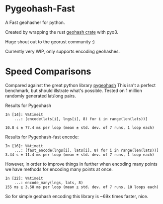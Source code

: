 # Pygeohash-Fast

A Fast geohasher for python.

Created by wrapping the rust [geohash crate](https://docs.rs/crate/geohash/latest) with pyo3.

Huge shout out to the georust community :)

Currently very WIP, only supports encoding geohashes.

# Speed Comparisons
Compared against the great python library [pygeohash](https://github.com/wdm0006/pygeohash/blob/master/pygeohash/geohash.py)
This isn't a perfect benchmark, but should illstrate what's possible.
Tested on 1 million randomly generated lat/long pairs.

Results for Pygeohash
```
In [14]: %%timeit
    ...: [encode(lats[i], lngs[i], 8) for i in range(len(lats))]

10.8 s ± 77.4 ms per loop (mean ± std. dev. of 7 runs, 1 loop each)
```

Results for Pygeohash-fast encode:
```
In [16]: %%timeit
    ...: [fast_encode(lngs[i], lats[i], 8) for i in range(len(lats))]
3.44 s ± 11.4 ms per loop (mean ± std. dev. of 7 runs, 1 loop each)
```

However, in order to improve things in further when encoding many points we have methods for encoding many points at once.
```
In [22]: %%timeit
    ...: encode_many(lngs, lats, 8)
155 ms ± 3.58 ms per loop (mean ± std. dev. of 7 runs, 10 loops each)
```

So for simple geohash encoding this library is ~69x times faster, nice.